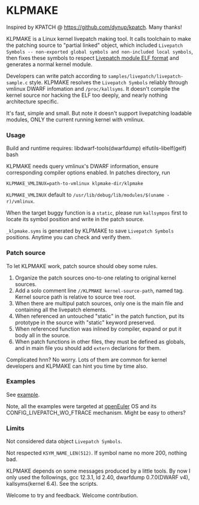 # KLPMAKE

Inspired by KPATCH @ https://github.com/dynup/kpatch. Many thanks!

KLPMAKE is a Linux kernel livepatch making tool. It calls toolchain to make the patching source to "partial linked" object, which included `Livepatch Symbols -- non-exported global symbols and non-included local symbols`, then fixes these symbols to respect [Livepatch module ELF format](https://www.kernel.org/doc/html/latest/livepatch/module-elf-format.html) and generates a normal kernel module.

Developers can write patch according to `samples/livepatch/livepatch-sample.c` style. KLPMAKE resolves the `Livepatch Symbols` reliably through vmlinux DWARF infomation and `/proc/kallsyms`. It doesn't compile the kernel source nor hacking the ELF too deeply, and nearly nothing architecture specific.

It's fast, simple and small. But note it doesn't support livepatching loadable modules, ONLY the current running kernel with vmlinux.

### Usage

Build and runtime requires: libdwarf-tools(dwarfdump) elfutils-libelf(gelf) bash

KLPMAKE needs query vmlinux's DWARF information, ensure corresponding compiler options enabled. In patches directory, run
```
KLPMAKE_VMLINUX=path-to-vmlinux klpmake-dir/klpmake
```

`KLPMAKE_VMLINUX` default to `/usr/lib/debug/lib/modules/$(uname -r)/vmlinux`.

When the target buggy function is a `static`, please run `kallsympos` first to locate its symbol position and write in the patch source.

`_klpmake.syms` is generated by KLPMAKE to save `Livepatch Symbols` positions. Anytime you can check and verify them.

### Patch source

To let KLPMAKE work, patch source should obey some rules.

1. Organize the patch sources ono-to-one relating to original kernel sources.
2. Add a solo comment line `//KLPMAKE kernel-source-path`, named tag. Kernel source path is relative to source tree root.
3. When there are multipul patch sources, only one is the main file and containing all the livepatch elements.
4. When referenced an untouched "static" in the patch function, put its prototype in the source with "static" keyword preserved.
5. When referenced function was inlined by compiler, expand or put it body all in the source.
6. When patch functions in other files, they must be defined as globals, and in main file you should add `extern` declarions for them.

Complicated hnn? No worry. Lots of them are common for kernel developers and KLPMAKE can hint you time by time also.

### Examples

See [example](example/readme.md).

Note, all the examples were targeted at [openEuler](https://openeuler.org/) OS and its CONFIG_LIVEPATCH_WO_FTRACE mechanism. Might be easy to others?

### Limits

Not considered data object `Livepatch Symbols`.

Not respected `KSYM_NAME_LEN(512)`. If symbol name no more 200, nothing bad.

KLPMAKE depends on some messages produced by a little tools. By now I only used  the followings, gcc 12.3.1, ld 2.40, dwarfdump 0.7.0(DWARF v4), kallsyms(kernel 6.4). See the scripts.

Welcome to try and feedback. Welcome contribution.

